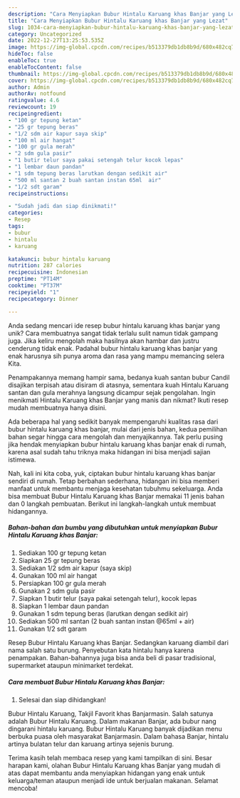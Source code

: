 ```yaml
---
description: "Cara Menyiapkan Bubur Hintalu Karuang khas Banjar yang Lezat"
title: "Cara Menyiapkan Bubur Hintalu Karuang khas Banjar yang Lezat"
slug: 1034-cara-menyiapkan-bubur-hintalu-karuang-khas-banjar-yang-lezat
category: Uncategorized
date: 2022-12-27T13:25:53.535Z
image: https://img-global.cpcdn.com/recipes/b513379db1db8b9d/680x482cq70/bubur-hintalu-karuang-khas-banjar-foto-resep-utama.jpg
hideToc: false
enableToc: true
enableTocContent: false
thumbnail: https://img-global.cpcdn.com/recipes/b513379db1db8b9d/680x482cq70/bubur-hintalu-karuang-khas-banjar-foto-resep-utama.jpg
cover: https://img-global.cpcdn.com/recipes/b513379db1db8b9d/680x482cq70/bubur-hintalu-karuang-khas-banjar-foto-resep-utama.jpg
author: Admin
authorAv: notfound
ratingvalue: 4.6
reviewcount: 19
recipeingredient:
- "100 gr tepung ketan"
- "25 gr tepung beras"
- "1/2 sdm air kapur saya skip"
- "100 ml air hangat"
- "100 gr gula merah"
- "2 sdm gula pasir"
- "1 butir telur saya pakai setengah telur kocok lepas"
- "1 lembar daun pandan"
- "1 sdm tepung beras larutkan dengan sedikit air"
- "500 ml santan 2 buah santan instan 65ml  air"
- "1/2 sdt garam"
recipeinstructions:

- "Sudah jadi dan siap dinikmati!"
categories:
- Resep
tags:
- bubur
- hintalu
- karuang

katakunci: bubur hintalu karuang 
nutrition: 287 calories
recipecuisine: Indonesian
preptime: "PT14M"
cooktime: "PT37M"
recipeyield: "1"
recipecategory: Dinner

---
```





Anda sedang mencari ide resep bubur hintalu karuang khas banjar yang unik? Cara membuatnya sangat tidak terlalu sulit namun tidak gampang juga. Jika keliru mengolah maka hasilnya akan hambar dan justru cenderung tidak enak. Padahal bubur hintalu karuang khas banjar yang enak harusnya sih punya aroma dan rasa yang mampu memancing selera Kita.





Penampakannya memang hampir sama, bedanya kuah santan bubur Candil disajikan terpisah atau disiram di atasnya, sementara kuah Hintalu Karuang santan dan gula merahnya langsung dicampur sejak pengolahan. Ingin menikmati Hintalu Karuang khas Banjar yang manis dan nikmat? Ikuti resep mudah membuatnya hanya disini.

Ada beberapa hal yang sedikit banyak mempengaruhi kualitas rasa dari bubur hintalu karuang khas banjar, mulai dari jenis bahan, kedua pemilihan bahan segar hingga cara mengolah dan menyajikannya. Tak perlu pusing jika hendak menyiapkan bubur hintalu karuang khas banjar enak di rumah, karena asal sudah tahu triknya maka hidangan ini bisa menjadi sajian istimewa.






Nah, kali ini kita coba, yuk, ciptakan bubur hintalu karuang khas banjar sendiri di rumah. Tetap berbahan sederhana, hidangan ini bisa memberi manfaat untuk membantu menjaga kesehatan tubuhmu sekeluarga. Anda bisa membuat Bubur Hintalu Karuang khas Banjar memakai 11 jenis bahan dan 0 langkah pembuatan. Berikut ini langkah-langkah untuk membuat hidangannya.

<!--inarticleads1-->

##### Bahan-bahan dan bumbu yang dibutuhkan untuk menyiapkan Bubur Hintalu Karuang khas Banjar:

1. Sediakan 100 gr tepung ketan
1. Siapkan 25 gr tepung beras
1. Sediakan 1/2 sdm air kapur (saya skip)
1. Gunakan 100 ml air hangat
1. Persiapkan 100 gr gula merah
1. Gunakan 2 sdm gula pasir
1. Siapkan 1 butir telur (saya pakai setengah telur), kocok lepas
1. Siapkan 1 lembar daun pandan
1. Gunakan 1 sdm tepung beras (larutkan dengan sedikit air)
1. Sediakan 500 ml santan (2 buah santan instan @65ml + air)
1. Gunakan 1/2 sdt garam


Resep Bubur Hintalu Karuang khas Banjar. Sedangkan karuang diambil dari nama salah satu burung. Penyebutan kata hintalu hanya karena penampakan. Bahan-bahannya juga bisa anda beli di pasar tradisional, supermarket ataupun minimarket terdekat. 

<!--inarticleads2-->

##### Cara membuat Bubur Hintalu Karuang khas Banjar:


1. Selesai dan siap dihidangkan!

Bubur Hintalu Karuang, Takjil Favorit khas Banjarmasin. Salah satunya adalah Bubur Hintalu Karuang. Dalam makanan Banjar, ada bubur nang dingarani hintalu karuang. Bubur Hintalu Karuang banyak dijadikan menu berbuka puasa oleh masyarakat Banjarmasin. Dalam bahasa Banjar, hintalu artinya bulatan telur dan karuang artinya sejenis burung. 

Terima kasih telah membaca resep yang kami tampilkan di sini. Besar harapan kami, olahan Bubur Hintalu Karuang khas Banjar yang mudah di atas dapat membantu anda menyiapkan hidangan yang enak untuk keluarga/teman ataupun menjadi ide untuk berjualan makanan. Selamat mencoba!
